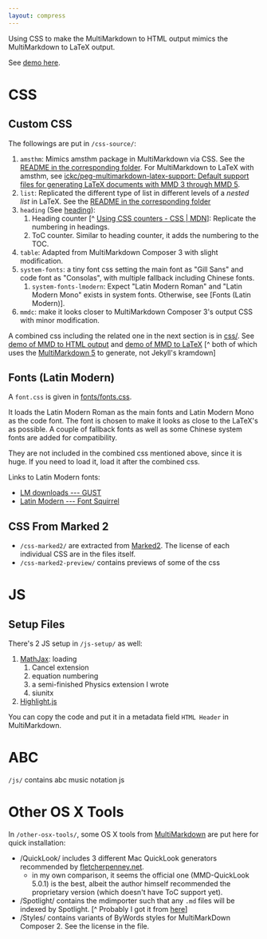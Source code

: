 ```yaml
---
layout: compress
---
```


Using CSS to make the MultiMarkdown to HTML output mimics the MultiMarkdown to LaTeX output.

See [demo here](https://ickc.github.io/markdown-latex-css).

# CSS #

## Custom CSS ##

The followings are put in `/css-source/`:

1. `amsthm`: Mimics amsthm package in MultiMarkdown via CSS. See the [README in the corresponding folder](css-source/amsthm/README.md). For MultiMarkdown to LaTeX with amsthm, see [ickc/peg-multimarkdown-latex-support: Default support files for generating LaTeX documents with MMD 3 through MMD 5](https://github.com/ickc/peg-multimarkdown-latex-support).
2. `list`: Replicated the different type of list in different levels of a *nested list* in LaTeX. See the [README in the corresponding folder](css-source/list/README.md)
3. `heading` (See [heading](css-source/heading/)):
	1. Heading counter [^ [Using CSS counters - CSS | MDN](https://developer.mozilla.org/en-US/docs/Web/CSS/CSS_Lists_and_Counters/Using_CSS_counters)]: Replicate the numbering in headings.  
	2. ToC counter. Similar to heading counter, it adds the numbering to the TOC.  
4. `table`: Adapted from MultiMarkdown Composer 3 with slight modification.
5. `system-fonts`: a tiny font css setting the main font as "Gill Sans" and code font as "Consolas", with multiple fallback including Chinese fonts.
	1. `system-fonts-lmodern`: Expect "Latin Modern Roman" and "Latin Modern Mono" exists in system fonts. Otherwise, see [Fonts (Latin Modern)].
6. `mmdc`: make it looks closer to MultiMarkdown Composer 3's output CSS with minor modification.

A combined css including the related one in the next section is in [css/](https://ickc.github.io/markdown-latex-css/css/multimarkdown-latex.css). See [demo of MMD to HTML output](https://ickc.github.io/markdown-latex-css) and [demo of MMD to LaTeX](https://ickc.github.io/markdown-latex-css/index.pdf) [^ both of which uses the [MultiMarkdown 5](http://fletcherpenney.net/multimarkdown/) to generate, not Jekyll's kramdown]

## Fonts (Latin Modern) ##

A `font.css` is given in [fonts/fonts.css](http://ickc.github.io/markdown-latex-css/fonts/fonts.css).

It loads the Latin Modern Roman as the main fonts and Latin Modern Mono as the code font. The font is chosen to make it looks as close to the LaTeX's as possible. A couple of fallback fonts as well as some Chinese system fonts are added for compatibility.

They are not included in the combined css mentioned above, since it is huge. If you need to load it, load it after the combined css.

Links to Latin Modern fonts:

- [LM downloads --- GUST](http://www.gust.org.pl/projects/e-foundry/latin-modern/download)
- [Latin Modern --- Font Squirrel](http://www.fontsquirrel.com/fonts/list/find_fonts?q%5Bterm%5D=latin+modern&q%5Bsearch_check%5D=Y)

## CSS From Marked 2 ##

- `/css-marked2/` are extracted from [Marked2](http://marked2app.com). The license of each individual CSS are in the files itself.
- `/css-marked2-preview/` contains previews of some of the css

# JS #

## Setup Files ##

There's 2 JS setup in `/js-setup/` as well:

1. [MathJax](js-setup/mathjax-setup/load-mathjax-cdn.html): loading
	1. Cancel extension
	2. equation numbering
	3. a semi-finished Physics extension I wrote
	4. siunitx
2. [Highlight.js](js-setup/highlight-setup/load-highlight-cdn.min.html)

You can copy the code and put it in a metadata field `HTML Header` in MultiMarkdown.

# ABC #

`/js/` contains abc music notation js

# Other OS X Tools #

In `/other-osx-tools/`, some OS X tools from [MultiMarkdown](http://fletcherpenney.net/multimarkdown/download/) are put here for quick installation:

- /QuickLook/ includes 3 different Mac QuickLook generators recommended by [fletcherpenney.net](http://fletcherpenney.net/multimarkdown/download/).
  - in my own comparison, it seems the official one (MMD-QuickLook 5.0.1) is the best, albeit the author himself recommended the proprietary version (which doesn't have ToC support yet).
- /Spotlight/ contains the mdimporter such that any `.md` files will be indexed by Spotlight. [^ Probably I got it from [here](http://brettterpstra.com/2011/10/18/fixing-spotlight-indexing-of-markdown-content/)]
- /Styles/ contains variants of ByWords styles for MultiMarkDown Composer 2. See the license in the file.